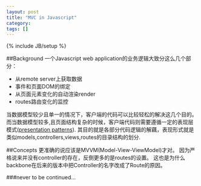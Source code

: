 ```yaml
---
layout: post
title: "MVC in Javascript"
category: 
tags: []
---
```


{% include JB/setup %}

##Background
  一个Javascript web application的业务逻辑大致分这么几个部分：
- 从remote server上获取数据
- 事件和页面DOM的绑定
- 从页面元素变化的自动渲染render
- routes路由变化的监控


当数据模型较少且单一的情况下，客户端的代码可以比较轻松的解决这几个目的。
而当数据模型较多,且页面结构复杂的时候，客户端代码则需要遵循一定的表现层模式([presentation patterns](http://www.infoq.com/cn/articles/rationalizing-presentation-tier)).
其目的就是各部分代码逻辑的解藕，表现形式就是类似models,controllers,views,routes的目录结构的划分.


##Concepts
更准确的说应该是MVVM(Model-View-ViewModel)才对。
因为严格说来并没有controller的存在，反倒更多的是routes的设置。
这也是为什么backbone在后来的版本中把Controller的名字改成了Route的原因。

###never to be continued...